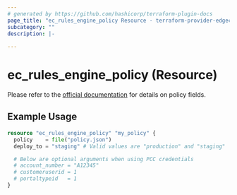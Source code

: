 ```yaml
---
# generated by https://github.com/hashicorp/terraform-plugin-docs
page_title: "ec_rules_engine_policy Resource - terraform-provider-edgecast"
subcategory: ""
description: |-
  
---
```


# ec_rules_engine_policy (Resource)
Please refer to the [official documentation](https://developer.edgecast.com/cdn/api/index.html#Media_Management/REv4/Add-Policy.htm) for details on policy fields.

## Example Usage

```terraform
resource "ec_rules_engine_policy" "my_policy" {
  policy    = file("policy.json")
  deploy_to = "staging" # Valid values are "production" and "staging"

  # Below are optional arguments when using PCC credentials
  # account_number = "A12345"
  # customeruserid = 1
  # portaltypeid   = 1
}
```

